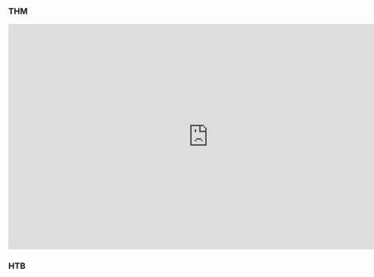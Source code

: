 ### THM
<iframe
    title="Profil THM"
    src="https://tryhackme.com/api/v2/badges/public-profile?userPublicId=4898114" 
    style='border:none;'
    class="block w-full border-0"
    width="800" height="450" loading="lazy"
></iframe>

### HTB